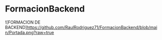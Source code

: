 # FormacionBackend
![FORMACION DE BACKEND]https://github.com/RaulRodriguez71/FormacionBackend/blob/main/Portada.png?raw=true
